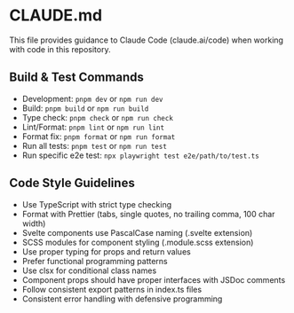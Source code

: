 # CLAUDE.md

This file provides guidance to Claude Code (claude.ai/code) when working with code in this repository.

## Build & Test Commands
- Development: `pnpm dev` or `npm run dev`
- Build: `pnpm build` or `npm run build`
- Type check: `pnpm check` or `npm run check`
- Lint/Format: `pnpm lint` or `npm run lint`
- Format fix: `pnpm format` or `npm run format`
- Run all tests: `pnpm test` or `npm run test`
- Run specific e2e test: `npx playwright test e2e/path/to/test.ts`

## Code Style Guidelines
- Use TypeScript with strict type checking
- Format with Prettier (tabs, single quotes, no trailing comma, 100 char width)
- Svelte components use PascalCase naming (.svelte extension)
- SCSS modules for component styling (.module.scss extension)
- Use proper typing for props and return values
- Prefer functional programming patterns
- Use clsx for conditional class names
- Component props should have proper interfaces with JSDoc comments
- Follow consistent export patterns in index.ts files
- Consistent error handling with defensive programming